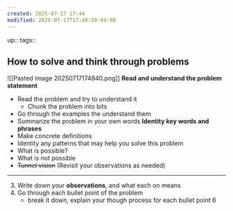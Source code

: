 ```yaml
---
created: 2025-07-17 17:44
modified: 2025-07-17T17:48:50-04:00
---
```

up::
tags::
## How to solve and think through problems

![[Pasted image 20250717174840.png]]
**Read and understand the problem statement**
- Read the problem and try to understand it
	- Chunk the problem into bits 
- Go through the examples the understand them
- Summarize the problem in your own words
**Identity key words and phrases**
- Make concrete definitions
- Identity any patterns that may help you solve this problem
- What is possible?
- What is not possible
- ~~Tunnel vision~~ (Revisit your observations as needed)
****
3. Write down your **observations**, and what each on means
4. Go through each bullet point of the problem 
	- break it down, explain your though process for each bullet point
6